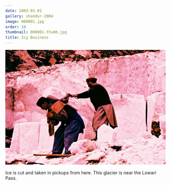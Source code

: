 ```yaml
---
date: 2003-01-01
gallery: shandur-2004
image: 000001.jpg
order: 18
thumbnail: 000001-thumb.jpg
title: Icy Business
---
```


![Icy Business](./000001.jpg)

Ice is cut and taken in pickups from here. This glacier is near the Lowari Pass.